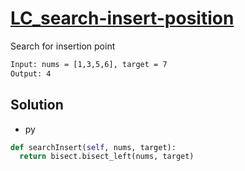 # [LC_search-insert-position](https://leetcode.com/problems/search-insert-position)

Search for insertion point

```txt
Input: nums = [1,3,5,6], target = 7
Output: 4
```

## Solution

* py

```py
def searchInsert(self, nums, target):
  return bisect.bisect_left(nums, target)
```
